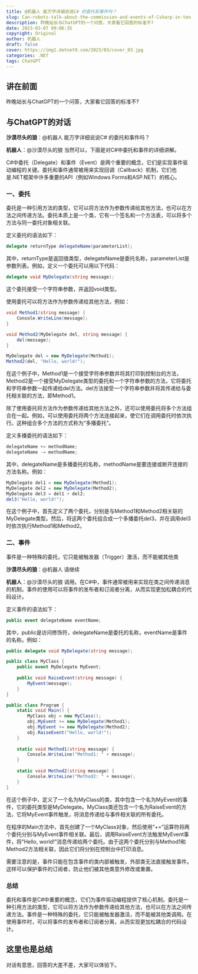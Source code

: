 ```yaml
---
title: @机器人 能万字详细说说C# 的委托和事件吗？
slug: Can-robots-talk-about-the-commission-and-events-of-Csharp-in-ten-thousand-words
description: 昨晚站长与ChatGPT的一个问答，大家看它回答的标准不?
date: 2023-03-07 09:06:35
copyright: Original
author: 机器人
draft: false
cover: https://img1.dotnet9.com/2023/03/cover_03.jpg
categories: .NET
tags: ChatGPT
---
```


## 讲在前面

昨晚站长与ChatGPT的一个问答，大家看它回答的标准不?

## 与ChatGPT的对话

**沙漠尽头的狼**：@机器人 能万字详细说说C# 的委托和事件吗？

**机器人**：@沙漠尽头的狼 当然可以，下面是对C#中委托和事件的详细讲解。

C#中委托（Delegate）和事件（Event）是两个重要的概念，它们是实现事件驱动编程的关键。委托和事件通常被用来实现回调（Callback）机制，它们也是.NET框架中许多重要的API（例如Windows Forms和ASP.NET）的核心。

### 一、委托

委托是一种引用方法的类型，它可以将方法作为参数传递给其他方法，也可以在方法之间传递方法。委托本质上是一个类，它有一个签名和一个方法表，可以将多个方法与同一委托对象相关联。

定义委托的语法如下：

```csharp
delegate returnType delegateName(parameterList);
```

其中，returnType是返回值类型，delegateName是委托名称，parameterList是参数列表。例如，定义一个委托可以用以下代码：

```csharp
delegate void MyDelegate(string message);
```

这个委托接受一个字符串参数，并返回void类型。

使用委托可以将方法作为参数传递给其他方法，例如：

```csharp
void Method1(string message) {
    Console.WriteLine(message);
}

void Method2(MyDelegate del, string message) {
    del(message);
}

MyDelegate del = new MyDelegate(Method1);
Method2(del, "Hello, world!");
```

在这个例子中，Method1是一个接受字符串参数并将其打印到控制台的方法，Method2是一个接受MyDelegate类型的委托和一个字符串参数的方法，它将委托和字符串参数一起传递给del方法。del方法接受一个字符串参数并将其传递给与委托相关联的方法，即Method1。

除了使用委托将方法作为参数传递给其他方法之外，还可以使用委托将多个方法组合在一起。例如，可以使用委托将两个方法连接起来，使它们在调用委托时依次执行。这种组合多个方法的方式称为“多播委托”。

定义多播委托的语法如下：

```csharp
delegateName += methodName;
delegateName -= methodName;
```

其中，delegateName是多播委托的名称，methodName是要连接或断开连接的方法名称。例如：

```csharp
MyDelegate del1 = new MyDelegate(Method1);
MyDelegate del2 = new MyDelegate(Method2);
MyDelegate del3 = del1 + del2;
del3("Hello, world!");
```

在这个例子中，首先定义了两个委托，分别是与Method1和Method2相关联的MyDelegate类型。然后，将这两个委托组合成一个多播委托del3，并在调用del3时依次执行Method1和Method2。

### 二、事件

事件是一种特殊的委托，它只能被触发器（Trigger）激活，而不能被其他类

**沙漠尽头的狼**：@机器人 请继续

**机器人**：@沙漠尽头的狼 调用。在C#中，事件通常被用来实现在类之间传递消息的机制。事件的使用可以将事件的发布者和订阅者分离，从而实现更加松耦合的代码设计。

定义事件的语法如下：

```csharp
public event delegateName eventName;
```

其中，public是访问修饰符，delegateName是委托的名称，eventName是事件的名称。例如：

```csharp
public delegate void MyDelegate(string message);

public class MyClass {
    public event MyDelegate MyEvent;
    
    public void RaiseEvent(string message) {
        MyEvent(message);
    }
}

public class Program {
    static void Main() {
        MyClass obj = new MyClass();
        obj.MyEvent += new MyDelegate(Method1);
        obj.MyEvent += new MyDelegate(Method2);
        obj.RaiseEvent("Hello, world!");
    }
    
    static void Method1(string message) {
        Console.WriteLine("Method1: " + message);
    }
    
    static void Method2(string message) {
        Console.WriteLine("Method2: " + message);
    }
}
```

在这个例子中，定义了一个名为MyClass的类，其中包含一个名为MyEvent的事件，它的委托类型是MyDelegate。MyClass类还包含一个名为RaiseEvent的方法，它将MyEvent事件触发，将消息传递给与事件相关联的所有委托。

在程序的Main方法中，首先创建了一个MyClass对象，然后使用“+=”运算符将两个委托分别与MyEvent事件相关联。最后，调用RaiseEvent方法触发MyEvent事件，将“Hello, world!”消息传递给两个委托。由于这两个委托分别与Method1和Method2方法相关联，因此它们将分别在控制台中打印消息。

需要注意的是，事件只能在包含事件的类内部被触发，外部类无法直接触发事件。这样可以保护事件的订阅者，防止他们被其他类意外修改或重置。

### 总结

委托和事件是C#中重要的概念，它们为事件驱动编程提供了核心机制。委托是一种引用方法的类型，它可以将方法作为参数传递给其他方法，也可以在方法之间传递方法。事件是一种特殊的委托，它只能被触发器激活，而不能被其他类调用。在使用事件时，可以将事件的发布者和订阅者分离，从而实现更加松耦合的代码设计。

## 这里也是总结

对话有意思，回答的大差不差，大家可以体验下。
